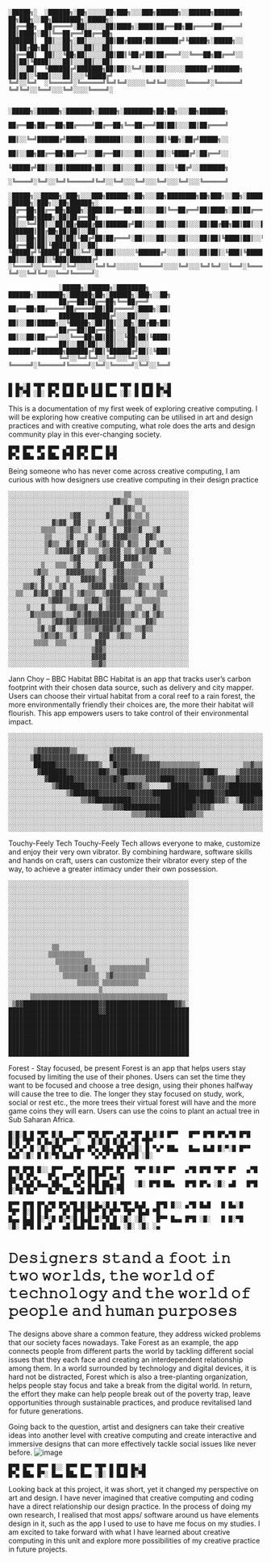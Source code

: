     ░█████╗░  ░██████╗░██╗░░░░░██╗███╗░░░███╗██████╗░░██████╗███████╗  ██╗███╗░░██╗████████╗░█████╗░
    ██╔══██╗  ██╔════╝░██║░░░░░██║████╗░████║██╔══██╗██╔════╝██╔════╝  ██║████╗░██║╚══██╔══╝██╔══██╗
    ███████║  ██║░░██╗░██║░░░░░██║██╔████╔██║██████╔╝╚█████╗░█████╗░░  ██║██╔██╗██║░░░██║░░░██║░░██║
    ██╔══██║  ██║░░╚██╗██║░░░░░██║██║╚██╔╝██║██╔═══╝░░╚═══██╗██╔══╝░░  ██║██║╚████║░░░██║░░░██║░░██║
    ██║░░██║  ╚██████╔╝███████╗██║██║░╚═╝░██║██║░░░░░██████╔╝███████╗  ██║██║░╚███║░░░██║░░░╚█████╔╝
    ╚═╝░░╚═╝  ░╚═════╝░╚══════╝╚═╝╚═╝░░░░░╚═╝╚═╝░░░░░╚═════╝░╚══════╝  ╚═╝╚═╝░░╚══╝░░░╚═╝░░░░╚════╝░

                     ░█████╗░██████╗░███████╗░█████╗░████████╗██╗██╗░░░██╗███████╗
                     ██╔══██╗██╔══██╗██╔════╝██╔══██╗╚══██╔══╝██║██║░░░██║██╔════╝
                     ██║░░╚═╝██████╔╝█████╗░░███████║░░░██║░░░██║╚██╗░██╔╝█████╗░░
                     ██║░░██╗██╔══██╗██╔══╝░░██╔══██║░░░██║░░░██║░╚████╔╝░██╔══╝░░
                     ╚█████╔╝██║░░██║███████╗██║░░██║░░░██║░░░██║░░╚██╔╝░░███████╗
                     ░╚════╝░╚═╝░░╚═╝╚══════╝╚═╝░░╚═╝░░░╚═╝░░░╚═╝░░░╚═╝░░░╚══════╝

    ░█████╗░░█████╗░███╗░░░███╗██████╗░██╗░░░██╗████████╗██╗███╗░░██╗░██████╗░  ░█████╗░███╗░░██╗██████╗░
    ██╔══██╗██╔══██╗████╗░████║██╔══██╗██║░░░██║╚══██╔══╝██║████╗░██║██╔════╝░  ██╔══██╗████╗░██║██╔══██╗
    ██║░░╚═╝██║░░██║██╔████╔██║██████╔╝██║░░░██║░░░██║░░░██║██╔██╗██║██║░░██╗░  ███████║██╔██╗██║██║░░██║
    ██║░░██╗██║░░██║██║╚██╔╝██║██╔═══╝░██║░░░██║░░░██║░░░██║██║╚████║██║░░╚██╗  ██╔══██║██║╚████║██║░░██║
    ╚█████╔╝╚█████╔╝██║░╚═╝░██║██║░░░░░╚██████╔╝░░░██║░░░██║██║░╚███║╚██████╔╝  ██║░░██║██║░╚███║██████╔╝
    ░╚════╝░░╚════╝░╚═╝░░░░░╚═╝╚═╝░░░░░░╚═════╝░░░░╚═╝░░░╚═╝╚═╝░░╚══╝░╚═════╝░  ╚═╝░░╚═╝╚═╝░░╚══╝╚═════╝░

                  ░█████╗░██████╗░████████╗    ██████╗░███████╗░██████╗██╗░██████╗░███╗░░██╗
                  ██╔══██╗██╔══██╗╚══██╔══╝    ██╔══██╗██╔════╝██╔════╝██║██╔════╝░████╗░██║
                  ███████║██████╔╝░░░██║░░░    ██║░░██║█████╗░░╚█████╗░██║██║░░██╗░██╔██╗██║
                  ██╔══██║██╔══██╗░░░██║░░░    ██║░░██║██╔══╝░░░╚═══██╗██║██║░░╚██╗██║╚████║
                  ██║░░██║██║░░██║░░░██║░░░    ██████╔╝███████╗██████╔╝██║╚██████╔╝██║░╚███║
                  ╚═╝░░╚═╝╚═╝░░╚═╝░░░╚═╝░░░    ╚═════╝░╚══════╝╚═════╝░╚═╝░╚═════╝░╚═╝░░╚══╝
                  
 
    █ █▄░█ ▀█▀ █▀█ █▀█ █▀▄ █░█ █▀▀ ▀█▀ █ █▀█ █▄░█
    █ █░▀█ ░█░ █▀▄ █▄█ █▄▀ █▄█ █▄▄ ░█░ █ █▄█ █░▀█                 

   This is a documentation of my first week of exploring creative computing. I will be exploring how creative computing can be utilised in art and design practices     and with creative computing, what role does the arts and design community play in this ever-changing society. 


    █▀█ █▀▀ █▀ █▀▀ ▄▀█ █▀█ █▀▀ █░█
    █▀▄ ██▄ ▄█ ██▄ █▀█ █▀▄ █▄▄ █▀█
    
   Being someone who has never come across creative computing, I am curious with how designers use creative computing in their design practice
    
    ░░░░░░░░░░░░░░░░░░░░░░░░░░░░░░░░▒▒░░░░░░░░░░░░░░░░
    ░░░░░░░░░░░░░░░░░░░░░░░░░░░░░▓▓▒▒░░▒▒░░░░░░░░░░░░░
    ░░░░░░░░░░░░░░░░░░░░░░░░░░░░▒░░░▓▓▒░░▒░░░░░░░░░░░░
    ░░░░░░░░░░░░░░░░░▒▓▓░░░░░░░▓▒░░░▓▒░▒▒░▒░░░░░░░░░░░
    ░░░░░░░░░░░░▓▒▓▓░░▓▓░░▒▒░░░░▒░▒▒▓▓▒▒▒▒▒░░░░░░░░░░░
    ░░░░░░░░░▒▒▒▒░░░▒▓▒▒░░▓░░▓▓░░▓░░▓▓▒▒▓░░░▒▓░░░░░░░░
    ░░░░░░░░░░▒▒░░░░▒▓░░░▒░░▒▓▒░░▓▓▓▓▒▒▒░░▓▓▒░░░░░░░░░
    ░░░░░░░░░░▒▓▒▒░░▓▒░▓▓▒░░░▒▓▒░▓▓▒░▓▒▒░░▓░░▒▓░░░░░░░
    ░░░░░░░░░░▒░░▒▓▓▓▓░▒▓░▒▒▒░▒▒▓▓▓░▒▒░▒▒▓▒▓▓░░▒▒░░░░░
    ░░░░░░░░░░░░░░░░░▒▓▓░░░░▒▓▓▒▓▓▓░▓▓▓▓░▒▒▒░░░░░░░░░░
    ░░░░░░░░░▒░░░▒▒▒░░▒▓░░░░▓▒░░░▓▓▓░░▒▒▒░░▓░░░░░░░░░░
    ░░░░░░░▒▓▒▒░░░░░▓▓▓▓▓▒▒▒░▒▓░░▒▓▓▒▒▒▒▒▒░░░░░░░░░░░░
    ░░░░░░░░░▓░░░▒░░▒░░░▓▓▓▓▒▒▓░░▓▓▓▒▒▒▒░░░░░░▒░░░░░░░
    ░░░░▒▒▓▒░▓░▒░░▒▓░▒░░░░▒▓▓▓▓░▒▓▓▓▓▒▒░▓▒▒░▒▒▓░░░░░░░
    ░░▒▒░░░▓▒▓▓░▒▓▓░░▒░▒▓▒▒▒░░▒▓▓▓▓░░░░▒▓▒░░░▒▒▒░░░░░░
    ░░░░░░░░░░░▒▓▓▓▒▒▒░░░▒▒▓▓▒░▒▓▓▓▒▒▒░░░▒▒▒▒▒░░░░░░░░
    ░░░░░▒░░░▓░░▒░░░▒▓▓▒▒▓░░░▓░▒▓▓▓▓░░░▒▒░░░▓▒░░░░░░░░
    ░░░░░░▓▒▒▒▒▒▓▒▒░░░▒▓▒▓▓▒▒▓▓▓▓▓▓▓▒▒▓▒░▒▓░▒▓▒░░░░░░░
    ░░░░░░░░▒░░░▒▓▓▒▓▓▓▒▒▓▓▓▓▓▓▓▓▓▒▓▒▒░░░░▓▓▒░░░░░░░░░
    ░░░░░░░░▒▓░▒▓░░░▒▓▒░░▒▒▒▓▒▓▓▓▒▓▒░░░▒▒▓▒▒░░░░░░░░░░
    ░░░░░░░░░▒▓▒▒▓▒░░▒▓░░▒▒░░▓▓▓░░▒▓▒▒░░░▓░░░░░░░░░░░░
    ░░░░░░░▒▒▒▒░░▒▒▒░░░░░░░░▓▓▓░░░░░░░░░░░░░░░░░░░░░░░
    ░░░░░░░░░░░░░░░░░░░░░░░▒▓▓▒░░░░░░░░░░░░░░░░░░░░░░░
    ░░░░░░░░░░░░░░░░░░░░░░░▓▓▓▓░░░░░░░░░░░░░░░░░░░░░░░
    ░░░░░░░░░░░░░░░░░░░░░░░▒▒▓▒░░░░░░░░░░░░░░░░░░░░░░░
 
   Jann Choy – BBC Habitat
   BBC Habitat is an app that tracks user’s carbon footprint with their chosen data source, such as delivery and city mapper. Users can choose their virtual habitat from a coral reef to a rain forest, the more environmentally friendly their choices are, the more their habitat will flourish.  This app empowers users to take control of their environmental impact. 


    ░░░░░░░░░░░░░░░░░░░░░░░░░░░░░░░░░░░░░░░░░░░░░░░░░░░░░░░░░░░░░░░░░░░░░░░░░░░░░░░░░░░░░░░░░░
    ░░░░░░░░░░░░░░░░░░░░░░░░░░░░░░░░░░░░░░░░░░░░░░░░░░░░░░░░░░░░░░░░░░░░░░░░░░░░░░░░░░░░░░░░░░
    ░░░░░░░▒▓▓▓▓▓▓▓▓▓▒▒░░░░░░░░░▒▓▓▓▓▓▒░░░░░░░░░░░░░░░░░░░░░░░░░░░░░░░░░░░░░░░░░░░░░░░░░░░░░░░
    ░░░░░░▒██▓▓▓▓▓▓▓▓▓▓▓▓▒░░░░░░█▓▓▓▓▓▓▓▓▒▒░░░░░░░░░░░░░░░░░░░░░░░░░░░░░░░░░░░░░░░░░░░░░░░░░░░
    ░░░░░░░██████▓▓▓▓▓▓▓▓▓▓▓▓▒░░▒█▓▓▓▓▓▓▓▓▓▓▓▓▒▒▒▒▒▒▒▒▒▒▒░░░░░░░░░░░░▒▒▓▒▒▒▒▒▒░░░░░░░░░░░░░░░░
    ░░░░░░░░▓███████▓▓▓▓▓▓▓▓▓██▓▒▒▓██▓▓▓▓▓▓▓▓▓▓▓▓▓▓▓▓▓▓▓▓▓███▓░░░░░▒▓▓▓▓▓▓▓▓▓▓▓▓▓▓▒░░░░░░░░░░░
    ░░░░░░░░░░▓███████▓▓▓▓▓▓▓▓▓▓▓█▓▓▒▒▒▒▒▒▓▓▓▓████▓▓▓▓▓▓▓▓▒▓▓▓▓▓▒▒▒█▓▓▓▓▓▓▓▓▓▓▓▓▓▓▓█▓░░░░░░░░░
    ░░░░░░░░░░░░▒▓███████▓▓▓▓▓▓▓▓▓▓▓▓██▓▓▒▒░░░░░▒█████▓▓▓▓▒▒▓▓▓▓▓█████████▓▓▓▓▓▓▓████▒░░░░░░░░
    ░░░░░░░░░░░░░░░░▒▓███████▓▓▓▓▓▓▓▓▓▓▓▓▓▓▓█████████████████▓▓▓█████████████▓▓█████▒░░░░░░░░░
    ░░░░░░░░░░░░░░░░░░░░▒▒▓▓██████████▓▓▓▓▓▓▓▓██████████▓████▓▓▓▒░░▒████▓▓▓▓▓▓▓▓▓▓▒░░░░░░░░░░░
    ░░░░░░░░░░░░░░░░░░░░░░░░░░▒▒▒▓▓▓███████████████████▓▓▓▓▓▒░░░░░░░░▓▓▓▓▓▓▓▒▒▒░░░░░░░░░░░░░░░
    ░░░░░░░░░░░░░░░░░░░░░░░░░░░░░░░░░░▒▒▒▒▓▓▓▓███████▓▓▓▒▒░░░░░░░░░░░░░░░░░░░░░░░░░░░░░░░░░░░░
    ░░░░░░░░░░░░░░░░░░░░░░░░░░░░░░░░░░░░░░░░░░░░░░░░░░░░░░░░░░░░░░░░░░░░░░░░░░░░░░░░░░░░░░░░░░
    ░░░░░░░░░░░░░░░░░░░░░░░░░░░░░░░░░░░░░░░░░░░░░░░░░░░░░░░░░░░░░░░░░░░░░░░░░░░░░░░░░░░░░░░░░░

   Touchy-Feely Tech
   Touchy-Feely Tech allows everyone to make, customize and enjoy their very own vibrator. By combining hardware, software skills and hands on craft, users can customize their vibrator every step of the way, to achieve a greater intimacy under their own possession.
    
    ░░░░░░░░░░░░░░░░░░░░░░░░░░░░░░░░░░░░░░░░░░░░░░░░░░
    ░░░░░░░░░░░░░░░░░░░░░░░░░░░░░░░░░░░░░░░░░░░░░░░░░░
    ░░░░░░░░░░░░░░░░░░░░░░░░░░░░░░░░░░░░░░░░░░░░░░░░░░
    ░░░░░░░░░░░░░░░░░░░░░░░░░░░░░░░░░░░░░░░░░░░░░░░░░░
    ░░░░░░░░░░░░░░░░░░░░░░░░░░░░░░░░░░░░░░░░░░░░░░░░░░
    ░░░░░░░░░░░░░░░░░░░░░░░░░░░░░░░░░░░░░░░░░░░░░░░░░░
    ░░░░░░░░░░░░░░░░░░░░░░░░░░░░░░░░░░░░░░░░░░░░░░░░░░
    ░░░░░░░░░░░░░░░░░░░░░░░░░░░░░░░░░░░░░░░░░░░░░░░░░░
    ░░░░░░░░░░░░░░░░░░░░░░░░░░░░░░░░░░░░░░░░░░░░░░░░░░
    ░░░░░░░░░░░░▒▒░░░░░░░░░░░░░░░░░░░░░░░░░░░░░░░░░░░░
    ░░░░░░░░░░░▒▒▒▒▒▒▒▒▒▒░░░░░░░░░░░░░░░░░░░░░░░░░░░░░
    ░░░░░░░░░░░░░▒▒▒▒▒▒▒▒▒▒░░░░░░░░░░░░░░░▒░░░░░░░░░░░
    ░░░░░░░░░░░░░░▒▒▒▒▒▒▒▓▒▒░░░░▒▒▒▒▒▒▒▒▒▒▒░░░░░░░░░░░
    ░░░░░░░░░░░░░░░▒▒▒▒▒▒▒▒▒▒░░▒▓▒▒▒▒▒▒▒▒▒░░░░░░░░░░░░
    ░░░░░░░░░░░░░░░░░░░▒▒▒▒▒▒░▒▒▒▒▒▒▒▒▒▒░░░░░░░░░░░░░░
    ░░░░░░░░░░░░░░░░░░░░░░░░░▒░░░░░░░░░░░░░░░░░░░░░░░░
    ░░░░░░▒▒▒▒▒▒▒▒▒▒▒▒▒▒▒▒▒▒▒▒▒▒▒▒▒▒▒▒▒▒▒▒▒▒▒▒▒▒░░░░░░
    ░▒▓▓█████████████████████▓▓███████████████████▓▓▒░
    █████████████████████████▓▓███████████████████████
    ██████████████████████████████████████████████████
    ██████████████████████████████████████████████████
    ██████████████████████████████████████████████████
    ██████████████████████████████████████████████████
    ██████████████████████████████████████████████████
    ██████████████████████████████████████████████████

   Forest - Stay focused, be present
   Forest is an app that helps users stay focused by limiting the use of their phones. Users can set the time they want to be focused and choose a tree design, using their phones halfway will cause the tree to die. The longer they stay focused on study, work, social or rest etc., the more trees their virtual forest will have and the more game coins they will earn. Users can use the coins to plant an actual tree in Sub Saharan Africa.


    █░█░█ █ ▀█▀ █░█   █▀▀ █▀█ █▀▀ ▄▀█ ▀█▀ █ █░█ █▀▀   █▀▀ █▀█ █▀▄▀█ █▀█ █░█ ▀█▀ █ █▄░█ █▀▀ ░   █░█░█ █░█ ▄▀█ ▀█▀
    ▀▄▀▄▀ █ ░█░ █▀█   █▄▄ █▀▄ ██▄ █▀█ ░█░ █ ▀▄▀ ██▄   █▄▄ █▄█ █░▀░█ █▀▀ █▄█ ░█░ █ █░▀█ █▄█ █   ▀▄▀▄▀ █▀█ █▀█ ░█░

    █▀█ █▀█ █░░ █▀▀   █▀▄ █▀█ █▀▀ █▀   ▀█▀ █░█ █▀▀   ▄▀█ █▀█ ▀█▀ █▀   ▄▀█ █▄░█ █▀▄   █▀▄ █▀▀ █▀ █ █▀▀ █▄░█
    █▀▄ █▄█ █▄▄ ██▄   █▄▀ █▄█ ██▄ ▄█   ░█░ █▀█ ██▄   █▀█ █▀▄ ░█░ ▄█   █▀█ █░▀█ █▄▀   █▄▀ ██▄ ▄█ █ █▄█ █░▀█

    █▀▀ █▀█ █▀▄▀█ █▀▄▀█ █░█ █▄░█ █ ▀█▀ █▄█   █▀█ █░░ ▄▀█ █▄█   █ █▄░█   ▀█▀ █░█ █ █▀   █▀ █▀█ █▀▀ █ █▀▀ ▀█▀ █▄█ ▀█
    █▄▄ █▄█ █░▀░█ █░▀░█ █▄█ █░▀█ █ ░█░ ░█░   █▀▀ █▄▄ █▀█ ░█░   █ █░▀█   ░█░ █▀█ █ ▄█   ▄█ █▄█ █▄▄ █ ██▄ ░█░ ░█░ ░▄
    
   # 𝙳𝚎𝚜𝚒𝚐𝚗𝚎𝚛𝚜 𝚜𝚝𝚊𝚗𝚍 𝚊 𝚏𝚘𝚘𝚝 𝚒𝚗 𝚝𝚠𝚘 𝚠𝚘𝚛𝚕𝚍𝚜, 𝚝𝚑𝚎 𝚠𝚘𝚛𝚕𝚍 𝚘𝚏 𝚝𝚎𝚌𝚑𝚗𝚘𝚕𝚘𝚐𝚢 𝚊𝚗𝚍 𝚝𝚑𝚎 𝚠𝚘𝚛𝚕𝚍 𝚘𝚏 𝚙𝚎𝚘𝚙𝚕𝚎 𝚊𝚗𝚍 𝚑𝚞𝚖𝚊𝚗 𝚙𝚞𝚛𝚙𝚘𝚜𝚎𝚜
   
   The designs above share a common feature, they address wicked problems that our society faces nowadays. Take Forest as an example, the app connects people from different parts the world by tackling different social issues that they each face and creating an interdependent relationship among them. In a world surrounded by technology and digital devices, it is hard not be distracted, Forest which is also a tree-planting organization, helps people stay focus and take a break from the digital world. In return, the effort they make can help people break out of the poverty trap, leave opportunities through sustainable practices, and produce revitalised land for future generations. 
    
   Going back to the question, artist and designers can take their creative ideas into another level with creative computing and create interactive and immersive designs that can more effectively tackle social issues like never before. ![image](https://user-images.githubusercontent.com/93592348/140444904-55e6610e-9a95-41c7-ab2c-1a0c290872eb.png)


    █▀█ █▀▀ █▀▀ █░░ █▀▀ █▀▀ ▀█▀ █ █▀█ █▄░█
    █▀▄ ██▄ █▀░ █▄▄ ██▄ █▄▄ ░█░ █ █▄█ █░▀█
    
   Looking back at this project, it was short, yet it changed my perspective on art and design. I have never imagined that creative computing and coding have a direct relationship our design practice. In the process of doing my own research, I realised that most apps/ software around us have elements design in it, such as the app I used to use to have me focus on my studies. I am excited to take forward with what I have learned about creative computing in this unit and explore more possibilities of my creative practice in future projects.
